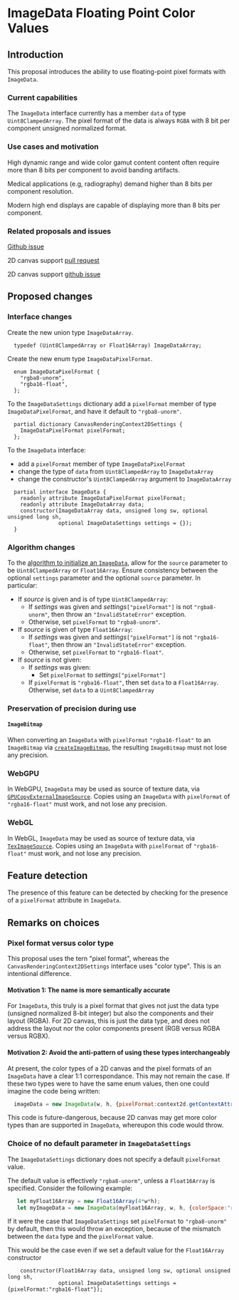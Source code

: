 # ImageData Floating Point Color Values

## Introduction

This proposal introduces the ability to use floating-point pixel formats with `ImageData`.

### Current capabilities

The `ImageData` interface currently has a member `data` of type `Uint8ClampedArray`.
The pixel format of the data is always `RGBA` with 8 bit per component unsigned normalized format.

### Use cases and motivation

High dynamic range and wide color gamut content content often require more than 8 bits per component to avoid banding artifacts.

Medical applications (e.g, radiography) demand higher than 8 bits per component resolution.

Modern high end displays are capable of displaying more than 8 bits per component.

### Related proposals and issues

[Github issue](https://github.com/whatwg/html/issues/10856)

2D canvas support [pull request](https://github.com/whatwg/html/pull/10951)

2D canvas support [github issue](https://github.com/whatwg/html/issues/8708)

## Proposed changes

### Interface changes

Create the new union type `ImageDataArray`.

```idl
  typedef (Uint8ClampedArray or Float16Array) ImageDataArray;
```

Create the new enum type `ImageDataPixelFormat`.

```idl
  enum ImageDataPixelFormat {
    "rgba8-unorm",
    "rgba16-float",
  };
```

To the `ImageDataSettings` dictionary add a `pixelFormat` member of type `ImageDataPixelFormat`, and have it default to `"rgba8-unorm"`.

```idl
  partial dictionary CanvasRenderingContext2DSettings {
    ImageDataPixelFormat pixelFormat;
  };
```

To the `ImageData` interface:
* add a `pixelFormat` member of type `ImageDataPixelFormat`
* change the type of `data` from `Uint8ClampedArray` to `ImageDataArray`
* change the constructor's `Uint8ClampedArray` argument to `ImageDataArray`

```idl
  partial interface ImageData {
    readonly attribute ImageDataPixelFormat pixelFormat;
    readonly attribute ImageDataArray data;
    constructor(ImageDataArray data, unsigned long sw, optional unsigned long sh,
                optional ImageDataSettings settings = {});
  }
```

### Algorithm changes

To the [algorithm to initialize an `ImageData`](https://html.spec.whatwg.org/multipage/canvas.html#initialize-an-imagedata-object), allow for the `source` parameter to be `Uint8ClampedArray` or `Float16Array`.
Ensure consistency between the optional `settings` parameter and the optional `source` parameter. In particular:

* If _source_ is given and is of type `Uint8ClampedArray`:
  * If _settings_ was given and _settings_`["pixelFormat"]` is not `"rgba8-unorm"`, then throw an `"InvalidStateError"` exception.
  * Otherwise, set `pixelFormat` to `"rgba8-unorm"`.
* If _source_ is given of type `Float16Array`:
  * If _settings_ was given and _settings_`["pixelFormat"]` is not `"rgba16-float"`, then throw an `"InvalidStateError"` exception.
  * Otherwise, set `pixelFormat` to `"rgba16-float"`.
* If _source_ is not given:
  * If _settings_ was given:
    * Set `pixelFormat` to _settings_`["pixelFormat"]`
  * If `pixelFormat` is `"rgba16-float"`, then set `data` to a `Float16Array`. Otherwise, set `data` to a `Uint8ClampedArray`

### Preservation of precision during use

#### `ImageBitmap`

When converting an `ImageData` with `pixelFormat` `"rgba16-float"` to an `ImageBitmap` via [`createImageBitmap`](https://html.spec.whatwg.org/multipage/imagebitmap-and-animations.html#dom-createimagebitmap), the resulting `ImageBitmap` must not lose any precision.

### WebGPU

In WebGPU, `ImageData` may be used as source of texture data, via [`GPUCopyExternalImageSource`](https://www.w3.org/TR/webgpu/#gpucopyexternalimagesourceinfo).
Copies using an `ImageData` with `pixelFormat` of `"rgba16-float"` must work, and not lose any precision.

### WebGL

In WebGL, `ImageData` may be used as source of texture data, via [`TexImageSource`](https://registry.khronos.org/webgl/specs/latest/1.0/#5.14).
Copies using an `ImageData` with `pixelFormat` of `"rgba16-float"` must work, and not lose any precision.

## Feature detection

The presence of this feature can be detected by checking for the presence of a `pixelFormat` attribute in `ImageData`.

## Remarks on choices

### Pixel format versus color type

This proposal uses the tern "pixel format", whereas the `CanvasRenderingContext2DSettings` interface uses "color type".
This is an intentional difference.

#### Motivation 1: The name is more semantically accurate

For `ImageData`, this truly is a pixel format that gives not just the data type (unsigned normalized 8-bit integer) but also the components and their layout (RGBA).
For 2D canvas, this is just the data type, and does not address the layout nor the color components present (RGB versus RGBA versus RGBX).

#### Motivation 2: Avoid the anti-pattern of using these types interchangeably

At present, the color types of a 2D canvas and the pixel formats of an `ImageData` have a clear 1:1 correspondance.
This may not remain the case.
If these two types were to have the same enum values, then one could imagine the code being written:

```js
  imageData = new ImageData(w, h, {pixelFormat:context2d.getContextAttributes().colorType});
```

This code is future-dangerous, because 2D canvas may get more color types than are supported in `ImageData`, whereupon this code would throw.

### Choice of no default parameter in `ImageDataSettings`

The `ImageDataSettings` dictionary does not specify a default `pixelFormat` value.

The default value is effectively `"rgba8-unorm"`, unless a `Float16Array` is specified.
Consider the following example:

```js
   let myFloat16Array = new Float16Array(4*w*h);
   let myImageData = new ImageData(myFloat16Array, w, h, {colorSpace:"rec2100-linear"});
```

If it were the case that `ImageDataSettings` set `pixelFormat` to `"rgba8-unorm"` by default, then this would throw an exception, because of the mismatch between the `data` type and the `pixelFormat` value.

This would be the case even if we set a default value for the `Float16Array` constructor

```idl
    constructor(Float16Array data, unsigned long sw, optional unsigned long sh,
                optional ImageDataSettings settings = {pixelFormat:"rgba16-float"});
```

